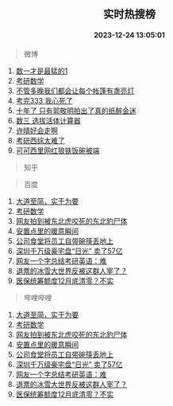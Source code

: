 <div align="center"><h2>实时热搜榜</h2><h4>2023-12-24 13:05:01</h4></div>

> 微博  

1. [数一才是最猛的1](https://s.weibo.com/weibo?q=%E6%95%B0%E4%B8%80%E6%89%8D%E6%98%AF%E6%9C%80%E7%8C%9B%E7%9A%841&t=31&band_rank=1&Refer=top)<br />
2. [考研数学](https://s.weibo.com/weibo?q=%E8%80%83%E7%A0%94%E6%95%B0%E5%AD%A6&t=31&band_rank=2&Refer=top)<br />
3. [不管多晚我们都会让每个帐篷有盏亮灯](https://s.weibo.com/weibo?q=%23%E4%B8%8D%E7%AE%A1%E5%A4%9A%E6%99%9A%E6%88%91%E4%BB%AC%E9%83%BD%E4%BC%9A%E8%AE%A9%E6%AF%8F%E4%B8%AA%E5%B8%90%E7%AF%B7%E6%9C%89%E7%9B%8F%E4%BA%AE%E7%81%AF%23&t=31&band_rank=3&Refer=top)<br />
4. [考完333 我心死了](https://s.weibo.com/weibo?q=%E8%80%83%E5%AE%8C333%20%E6%88%91%E5%BF%83%E6%AD%BB%E4%BA%86&t=31&band_rank=4&Refer=top)<br />
5. [十年了 只有郭敬明拍出了真的纸醉金迷](https://s.weibo.com/weibo?q=%E5%8D%81%E5%B9%B4%E4%BA%86%20%E5%8F%AA%E6%9C%89%E9%83%AD%E6%95%AC%E6%98%8E%E6%8B%8D%E5%87%BA%E4%BA%86%E7%9C%9F%E7%9A%84%E7%BA%B8%E9%86%89%E9%87%91%E8%BF%B7&t=31&band_rank=5&Refer=top)<br />
6. [数三 选拔活体计算器](https://s.weibo.com/weibo?q=%E6%95%B0%E4%B8%89%20%E9%80%89%E6%8B%94%E6%B4%BB%E4%BD%93%E8%AE%A1%E7%AE%97%E5%99%A8&t=31&band_rank=6&Refer=top)<br />
7. [许晴好会走啊](https://s.weibo.com/weibo?q=%E8%AE%B8%E6%99%B4%E5%A5%BD%E4%BC%9A%E8%B5%B0%E5%95%8A&t=31&band_rank=7&Refer=top)<br />
8. [考研西综太难了](https://s.weibo.com/weibo?q=%E8%80%83%E7%A0%94%E8%A5%BF%E7%BB%BC%E5%A4%AA%E9%9A%BE%E4%BA%86&t=31&band_rank=8&Refer=top)<br />
9. [可可西里网红狼铁饭碗被端](https://s.weibo.com/weibo?q=%E5%8F%AF%E5%8F%AF%E8%A5%BF%E9%87%8C%E7%BD%91%E7%BA%A2%E7%8B%BC%E9%93%81%E9%A5%AD%E7%A2%97%E8%A2%AB%E7%AB%AF&t=31&band_rank=9&Refer=top)<br />

> 知乎  


> 百度  

1. [大道至简，实干为要](https://www.baidu.com/s?wd=%E5%A4%A7%E9%81%93%E8%87%B3%E7%AE%80%EF%BC%8C%E5%AE%9E%E5%B9%B2%E4%B8%BA%E8%A6%81&sa=fyb_news&rsv_dl=fyb_news)<br />
2. [考研数学](https://www.baidu.com/s?wd=%E8%80%83%E7%A0%94%E6%95%B0%E5%AD%A6&sa=fyb_news&rsv_dl=fyb_news)<br />
3. [网友拍到被东北虎咬死的东北豹尸体](https://www.baidu.com/s?wd=%E7%BD%91%E5%8F%8B%E6%8B%8D%E5%88%B0%E8%A2%AB%E4%B8%9C%E5%8C%97%E8%99%8E%E5%92%AC%E6%AD%BB%E7%9A%84%E4%B8%9C%E5%8C%97%E8%B1%B9%E5%B0%B8%E4%BD%93&sa=fyb_news&rsv_dl=fyb_news)<br />
4. [安置点里的暖意瞬间](https://www.baidu.com/s?wd=%E5%AE%89%E7%BD%AE%E7%82%B9%E9%87%8C%E7%9A%84%E6%9A%96%E6%84%8F%E7%9E%AC%E9%97%B4&sa=fyb_news&rsv_dl=fyb_news)<br />
5. [公司食堂将员工自带碗筷丢地上](https://www.baidu.com/s?wd=%E5%85%AC%E5%8F%B8%E9%A3%9F%E5%A0%82%E5%B0%86%E5%91%98%E5%B7%A5%E8%87%AA%E5%B8%A6%E7%A2%97%E7%AD%B7%E4%B8%A2%E5%9C%B0%E4%B8%8A&sa=fyb_news&rsv_dl=fyb_news)<br />
6. [深圳千万级豪宅盘“日光” 卖了57亿](https://www.baidu.com/s?wd=%E6%B7%B1%E5%9C%B3%E5%8D%83%E4%B8%87%E7%BA%A7%E8%B1%AA%E5%AE%85%E7%9B%98%E2%80%9C%E6%97%A5%E5%85%89%E2%80%9D+%E5%8D%96%E4%BA%8657%E4%BA%BF&sa=fyb_news&rsv_dl=fyb_news)<br />
7. [网友一个字总结考研英语：难](https://www.baidu.com/s?wd=%E7%BD%91%E5%8F%8B%E4%B8%80%E4%B8%AA%E5%AD%97%E6%80%BB%E7%BB%93%E8%80%83%E7%A0%94%E8%8B%B1%E8%AF%AD%EF%BC%9A%E9%9A%BE&sa=fyb_news&rsv_dl=fyb_news)<br />
8. [退票的冰雪大世界反被这群人宰了？](https://www.baidu.com/s?wd=%E9%80%80%E7%A5%A8%E7%9A%84%E5%86%B0%E9%9B%AA%E5%A4%A7%E4%B8%96%E7%95%8C%E5%8F%8D%E8%A2%AB%E8%BF%99%E7%BE%A4%E4%BA%BA%E5%AE%B0%E4%BA%86%EF%BC%9F&sa=fyb_news&rsv_dl=fyb_news)<br />
9. [医保统筹额度12月底清零？不实](https://www.baidu.com/s?wd=%E5%8C%BB%E4%BF%9D%E7%BB%9F%E7%AD%B9%E9%A2%9D%E5%BA%A612%E6%9C%88%E5%BA%95%E6%B8%85%E9%9B%B6%EF%BC%9F%E4%B8%8D%E5%AE%9E&sa=fyb_news&rsv_dl=fyb_news)<br />

> 哔哩哔哩  

1. [大道至简，实干为要](https://www.baidu.com/s?wd=%E5%A4%A7%E9%81%93%E8%87%B3%E7%AE%80%EF%BC%8C%E5%AE%9E%E5%B9%B2%E4%B8%BA%E8%A6%81&sa=fyb_news&rsv_dl=fyb_news)<br />
2. [考研数学](https://www.baidu.com/s?wd=%E8%80%83%E7%A0%94%E6%95%B0%E5%AD%A6&sa=fyb_news&rsv_dl=fyb_news)<br />
3. [网友拍到被东北虎咬死的东北豹尸体](https://www.baidu.com/s?wd=%E7%BD%91%E5%8F%8B%E6%8B%8D%E5%88%B0%E8%A2%AB%E4%B8%9C%E5%8C%97%E8%99%8E%E5%92%AC%E6%AD%BB%E7%9A%84%E4%B8%9C%E5%8C%97%E8%B1%B9%E5%B0%B8%E4%BD%93&sa=fyb_news&rsv_dl=fyb_news)<br />
4. [安置点里的暖意瞬间](https://www.baidu.com/s?wd=%E5%AE%89%E7%BD%AE%E7%82%B9%E9%87%8C%E7%9A%84%E6%9A%96%E6%84%8F%E7%9E%AC%E9%97%B4&sa=fyb_news&rsv_dl=fyb_news)<br />
5. [公司食堂将员工自带碗筷丢地上](https://www.baidu.com/s?wd=%E5%85%AC%E5%8F%B8%E9%A3%9F%E5%A0%82%E5%B0%86%E5%91%98%E5%B7%A5%E8%87%AA%E5%B8%A6%E7%A2%97%E7%AD%B7%E4%B8%A2%E5%9C%B0%E4%B8%8A&sa=fyb_news&rsv_dl=fyb_news)<br />
6. [深圳千万级豪宅盘“日光” 卖了57亿](https://www.baidu.com/s?wd=%E6%B7%B1%E5%9C%B3%E5%8D%83%E4%B8%87%E7%BA%A7%E8%B1%AA%E5%AE%85%E7%9B%98%E2%80%9C%E6%97%A5%E5%85%89%E2%80%9D+%E5%8D%96%E4%BA%8657%E4%BA%BF&sa=fyb_news&rsv_dl=fyb_news)<br />
7. [网友一个字总结考研英语：难](https://www.baidu.com/s?wd=%E7%BD%91%E5%8F%8B%E4%B8%80%E4%B8%AA%E5%AD%97%E6%80%BB%E7%BB%93%E8%80%83%E7%A0%94%E8%8B%B1%E8%AF%AD%EF%BC%9A%E9%9A%BE&sa=fyb_news&rsv_dl=fyb_news)<br />
8. [退票的冰雪大世界反被这群人宰了？](https://www.baidu.com/s?wd=%E9%80%80%E7%A5%A8%E7%9A%84%E5%86%B0%E9%9B%AA%E5%A4%A7%E4%B8%96%E7%95%8C%E5%8F%8D%E8%A2%AB%E8%BF%99%E7%BE%A4%E4%BA%BA%E5%AE%B0%E4%BA%86%EF%BC%9F&sa=fyb_news&rsv_dl=fyb_news)<br />
9. [医保统筹额度12月底清零？不实](https://www.baidu.com/s?wd=%E5%8C%BB%E4%BF%9D%E7%BB%9F%E7%AD%B9%E9%A2%9D%E5%BA%A612%E6%9C%88%E5%BA%95%E6%B8%85%E9%9B%B6%EF%BC%9F%E4%B8%8D%E5%AE%9E&sa=fyb_news&rsv_dl=fyb_news)<br />
